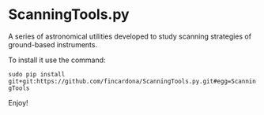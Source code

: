 # ScanningTools.py

A series of astronomical utilities developed to study scanning strategies of ground-based instruments.

To install it use the command:

`sudo pip install git+git:https://github.com/fincardona/ScanningTools.py.git#egg=ScanningTools`

Enjoy!
